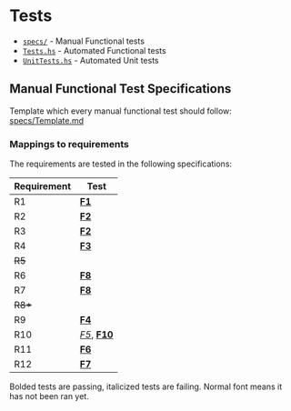 # Tests
- [`specs/`](specs) - Manual Functional tests
- [`Tests.hs`](Tests.hs) - Automated Functional tests
- [`UnitTests.hs`](UnitTests.hs) - Automated Unit tests

## Manual Functional Test Specifications

Template which every manual functional test should follow: [specs/Template.md](specs/Template.md)

### Mappings to requirements
The requirements are tested in the following specifications:

| Requirement | Test                                         |
| ----------- | -------------------------------------------- |
| R1          | [**F1**](specs/F1.md)                        |
| R2          | [**F2**](specs/F2.md)                        |
| R3          | [**F2**](specs/F2.md)                        |
| R4          | [**F3**](specs/F3.md)                        |
| ~~R5~~      |                                              |
| R6          | [**F8**](specs/F8.md)                        |
| R7          | [**F8**](specs/F8.md)                        |
| ~~R8*~~     |                                              |
| R9          | [**F4**](specs/F4.md)                        |
| R10         | [_F5_](specs/F5.md), [**F10**](specs/F10.md) |
| R11         | [**F6**](specs/F6.md)                        |
| R12         | [**F7**](specs/F7.md)                        |

Bolded tests are passing, italicized tests are failing. Normal font means it has not been ran yet.
